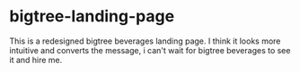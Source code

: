 # bigtree-landing-page
This is a redesigned bigtree beverages landing page. I think it looks more intuitive and converts the message, i can't wait for bigtree beverages to see it and hire me.
